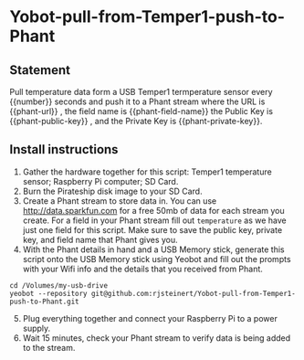 # Yobot-pull-from-Temper1-push-to-Phant

## Statement
Pull temperature data form a USB Temper1 termperature sensor every {{number}} seconds and push it to a Phant stream where the URL is {{phant-url}} , the field name is {{phant-field-name}} the Public Key is {{phant-public-key}} , and the Private Key is {{phant-private-key}}. 

## Install instructions

1. Gather the hardware together for this script: Temper1 temperature sensor; Raspberry Pi computer; SD Card.
2. Burn the Pirateship disk image to your SD Card.
3. Create a Phant stream to store data in. You can use http://data.sparkfun.com for a free 50mb of data for each stream you create. For a field in your Phant stream fill out `temperature` as we have just one field for this script. Make sure to save the public key, private key, and field name that Phant gives you.
4. With the Phant details in hand and a USB Memory stick, generate this script onto the USB Memory stick using Yeobot and fill out the prompts with your Wifi info and the details that you received from Phant.
```
cd /Volumes/my-usb-drive
yeobot --repository git@github.com:rjsteinert/Yobot-pull-from-Temper1-push-to-Phant.git 
```
5. Plug everything together and connect your Raspberry Pi to a power supply. 
6. Wait 15 minutes, check your Phant stream to verify data is being added to the stream.
